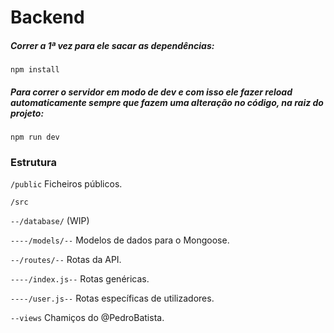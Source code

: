 # Backend

##### Correr a 1ª vez para ele sacar as dependências:
```
npm install
```

##### Para correr o servidor em modo de dev e com isso ele fazer reload automaticamente sempre que fazem uma alteração no código, na raiz do projeto:  
```
npm run dev
```

### Estrutura
`/public` Ficheiros públicos.

`/src`

`--/database/` (WIP)

`----/models/--` Modelos de dados para o Mongoose.

`--/routes/--` Rotas da API. 

`----/index.js--` Rotas genéricas.

`----/user.js--` Rotas específicas de utilizadores.

`--views` Chamiços do @PedroBatista.
